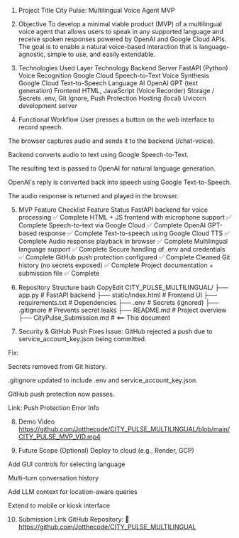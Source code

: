 1. Project Title
City Pulse: Multilingual Voice Agent MVP
 2. Objective
To develop a minimal viable product (MVP) of a multilingual voice agent that allows users to speak in any supported language and receive spoken responses powered by OpenAI and Google Cloud APIs.
The goal is to enable a natural voice-based interaction that is language-agnostic, simple to use, and easily extendable.

3. Technologies Used
Layer
Technology
Backend Server
FastAPI (Python)
Voice Recognition
Google Cloud Speech-to-Text
Voice Synthesis
Google Cloud Text-to-Speech
Language AI
OpenAI GPT (text generation)
Frontend
HTML, JavaScript (Voice Recorder)
Storage / Secrets
.env, Git Ignore, Push Protection
Hosting (local)
Uvicorn development server

 4. Functional Workflow
User presses a button on the web interface to record speech.


The browser captures audio and sends it to the backend (/chat-voice).


Backend converts audio to text using Google Speech-to-Text.


The resulting text is passed to OpenAI for natural language generation.


OpenAI's reply is converted back into speech using Google Text-to-Speech.


The audio response is returned and played in the browser.



 5. MVP Feature Checklist
Feature
Status
FastAPI backend for voice processing
✅ Complete
HTML + JS frontend with microphone support
✅ Complete
Speech-to-text via Google Cloud
✅ Complete
OpenAI GPT-based response
✅ Complete
Text-to-speech using Google Cloud TTS
✅ Complete
Audio response playback in browser
✅ Complete
Multilingual language support
✅ Complete
Secure handling of .env and credentials
✅ Complete
GitHub push protection configured
✅ Complete
Cleaned Git history (no secrets exposed)
✅ Complete
Project documentation + submission file
✅ Complete


 6. Repository Structure
bash
CopyEdit
CITY_PULSE_MULTILINGUAL/
├── app.py                    # FastAPI backend
├── static/index.html        # Frontend UI
├── requirements.txt         # Dependencies
├── .env                     # Secrets (ignored)
├── .gitignore               # Prevents secret leaks
├── README.md                # Project overview
├── CityPulse_Submission.md  # <== This document


7. Security & GitHub Push Fixes
Issue: GitHub rejected a push due to service_account_key.json being committed.


Fix:


Secrets removed from Git history.


.gitignore updated to include .env and service_account_key.json.


GitHub push protection now passes.


Link: Push Protection Error Info



 8. Demo Video
https://github.com/Jotthecode/CITY_PULSE_MULTILINGUAL/blob/main/CITY_PULSE_MVP_VID.mp4


 9. Future Scope (Optional)
Deploy to cloud (e.g., Render, GCP)


Add GUI controls for selecting language


Multi-turn conversation history


Add LLM context for location-aware queries


Extend to mobile or kiosk interface



 10. Submission Link
GitHub Repository:
 🔗 https://github.com/Jotthecode/CITY_PULSE_MULTILINGUAL

